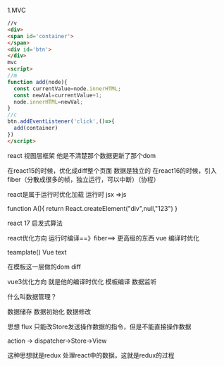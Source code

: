 1.MVC

```html
//v
<div>
<span id='container'>
</span>
<div id='btn'>
</div>
mvc
<script>
//m
function add(node){
  const currentValue=node.innerHTML;
  const newVal=currentValue+1;
  node.innerHTML=newVal;
}
//c
btn.addEventListener('click',()=>{
  add(container)
})
</script>
```

react 视图层框架 他是不清楚那个数据更新了那个dom

在react15的时候，优化成diff整个页面 数据是独立的
在react16的时候，引入fiber（分散成很多的帧，独立运行，可以中断）（协程）

react是属于运行时优化加载
运行时
jsx =>js

function A(){
  return React.createElement("div",null,"123")
}


react 17 启发式算法

react优化方向 运行时编译==》fiber==> 更高级的东西
vue
编译时优化

teamplate() Vue text

在模板这一层做的dom diff

vue3优化方向
就是他的编译时优化
模板编译 数据监听


什么叫数据管理？

数据储存 数据初始化 数据修改

思想 flux 只能改Store发送操作数据的指令，但是不能直接操作数据

action -> dispatcher->Store->View

这种思想就是redux 处理react中的数据，这就是redux的过程
